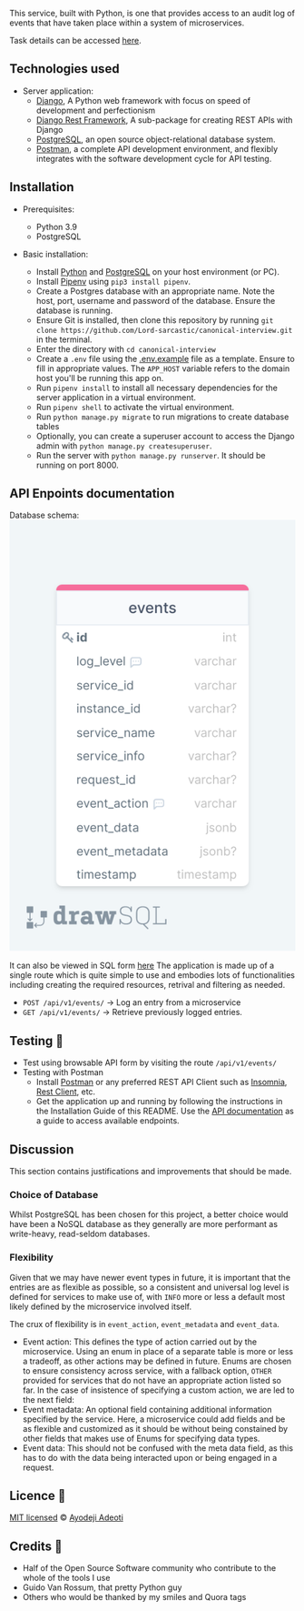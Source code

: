 This service, built with Python, is one that provides access to an audit log of events that have taken place within a system of microservices.

Task details can be accessed [here](/task.md).


## Technologies used
- Server application:
    - [Django](https://www.djangoproject.com/), A Python web framework with focus on speed of development and perfectionism
    - [Django Rest Framework](https://www.django-rest-framework.org/), A sub-package for creating REST APIs with Django
    - [PostgreSQL](https://www.postgresql.org/), an open source object-relational database system.
    - [Postman](https://www.getpostman.com/), a complete API development environment, and flexibly integrates with the software development cycle for API testing.

## Installation
 - Prerequisites:
    - Python 3.9
    - PostgreSQL

- Basic installation:
    - Install [Python](https://www.python.org/downloads/) and [PostgreSQL](https://www.postgresql.org/) on your host environment (or PC).
    - Install [Pipenv](https://pipenv.pypa.io/en/latest/) using `pip3 install pipenv`.
    - Create a Postgres database with an appropriate name. Note the host, port, username and password of the database. Ensure the database is running.
    - Ensure Git is installed, then clone this repository by running `git clone https://github.com/Lord-sarcastic/canonical-interview.git` in the terminal.
    - Enter the directory with `cd canonical-interview`
    - Create a `.env` file using the [.env.example](/.env.example) file as a template. Ensure to fill in appropriate values. The `APP_HOST` variable refers to the domain host you'll be running this app on.
    - Run `pipenv install` to install all necessary dependencies for the server application in a virtual environment.
    - Run `pipenv shell` to activate the virtual environment.
    - Run `python manage.py migrate` to run migrations to create database tables
    - Optionally, you can create a superuser account to access the Django admin with `python manage.py createsuperuser`.
    - Run the server with `python manage.py runserver`. It should be running on port 8000.

## API Enpoints documentation
Database schema:
![](/sql-diagram.png)

It can also be viewed in SQL form [here](/schema.sql)
The application is made up of a single route which is quite simple to use and embodies lots of functionalities including creating the required resources, retrival and filtering as needed.

- `POST /api/v1/events/` -> Log an entry from a microservice
- `GET /api/v1/events/` -> Retrieve previously logged entries.

## Testing 🚨
- Test using browsable API form by visiting the route `/api/v1/events/`
- Testing with Postman
    - Install [Postman](https://www.getpostman.com/) or any preferred REST API Client such as [Insomnia](https://insomnia.rest/), [Rest Client](https://marketplace.visualstudio.com/items?itemName=humao.rest-client), etc.
    - Get the application up and running by following the instructions in the Installation Guide of this README.
Use the [API documentation](https://documenter.getpostman.com/view/10277419/UVeCQTai) as a guide to access available endpoints.

## Discussion
This section contains justifications and improvements that should be made.

### Choice of Database
Whilst PostgreSQL has been chosen for this project, a better choice would have been a NoSQL database as they generally are more performant as write-heavy, read-seldom databases.

### Flexibility
Given that we may have newer event types in future, it is important that the entries are as flexible as possible, so a consistent and universal log level is defined for services to make use of, with `INFO` more or less a default most likely defined by the microservice involved itself.

The crux of flexibility is in `event_action`, `event_metadata` and `event_data`.
- Event action: This defines the type of action carried out by the microservice. Using an enum in place of a separate table is more or less a tradeoff, as other actions may be defined in future. Enums are chosen to ensure consistency across service, with a fallback option, `OTHER` provided for services that do not have an appropriate action listed so far. In the case of insistence of specifying a custom action, we are led to the next field:
- Event metadata: An optional field containing additional information specified by the service. Here, a microservice could add fields and be as flexible and customized as it should be without being constained by other fields that makes use of Enums for specifying data types.
- Event data: This should not be confused with the meta data field, as this has to do with the data being interacted upon or being engaged in a request.

## Licence 🔐
[MIT licensed](/LICENSE) © [Ayodeji Adeoti](https://github.com/Lord-sarcatic)

## Credits 🙏
- Half of the Open Source Software community who contribute to the whole of the tools I use
- Guido Van Rossum, that pretty Python guy
- Others who would be thanked by my smiles and Quora tags